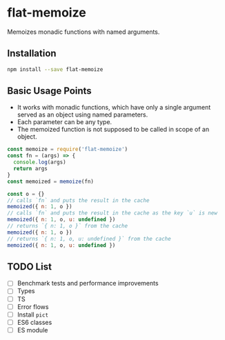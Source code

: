 # flat-memoize

Memoizes monadic functions with named arguments.

## Installation

```sh
npm install --save flat-memoize
```

## Basic Usage Points

- It works with monadic functions, which have only a single argument served as an object using named parameters.
- Each parameter can be any type.
- The memoized function is not supposed to be called in scope of an object.

```js
const memoize = require('flat-memoize')
const fn = (args) => {
  console.log(args)
  return args
}
const memoized = memoize(fn)

const o = {}
// calls `fn` and puts the result in the cache
memoized({ n: 1, o })
// calls `fn` and puts the result in the cache as the key `u` is new
memoized({ n: 1, o, u: undefined })
// returns `{ n: 1, o }` from the cache
memoized({ n: 1, o })
// returns `{ n: 1, o, u: undefined }` from the cache
memoized({ n: 1, o, u: undefined })
```

## TODO List

- [ ] Benchmark tests and performance improvements
- [ ] Types
- [ ] TS
- [ ] Error flows
- [ ] Install `pict`
- [ ] ES6 classes
- [ ] ES module
